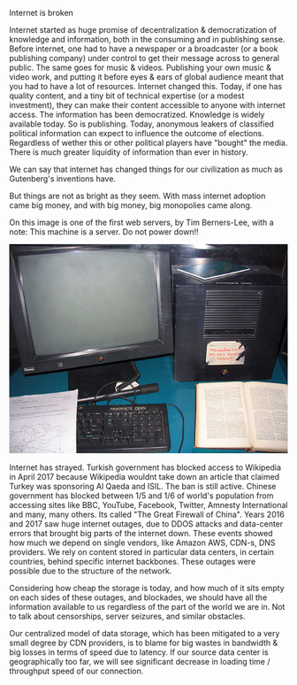 Internet is broken

Internet started as huge promise of decentralization & democratization of knowledge and information, both in the consuming and in publishing sense. Before internet, one had to have a newspaper or a broadcaster (or a book publishing company) under control to get their message across to general public. The same goes for music & videos. 
Publishing your own music & video work, and putting it before eyes & ears of global audience meant that you had to have a lot of resources. Internet changed this. Today, if one has quality content, and a tiny bit of technical expertise (or a modest investment), they can make their content accessible to anyone with internet access.
The information has been democratized. Knowledge is widely available today. So is publishing. Today, anonymous leakers of classified political information can expect to influence the outcome of elections. Regardless of wether this or other political players have "bought" the media.
There is much greater liquidity of information than ever in history.

We can say that internet has changed things for our civilization as much as Gutenberg's inventions have.

But things are not as bright as they seem. With mass internet adoption came big money, and with big money, big monopolies came along.

On this image is one of the first web servers, by Tim Berners-Lee, with a note: This machine is a server. Do not power down!!

![web server, T. Berners Lee](../images/01.jpg)



Internet has strayed. Turkish government has blocked access to Wikipedia in April 2017 because Wikipedia wouldnt take down an article that claimed Turkey was sponsoring Al Qaeda and ISIL. The ban is still active. Chinese government has blocked between 1/5 and 1/6 of world's population from accessing sites like BBC, YouTube, Facebook, Twitter, Amnesty International and many, many others. Its called "The Great Firewall of China". 
Years 2016 and 2017 saw huge internet outages, due to DDOS attacks and data-center errors that brought big parts of the internet down.  These events showed how much we depend on single vendors, like Amazon AWS, CDN-s, DNS providers.
We rely on content stored in particular data centers, in certain countries, behind specific internet backbones. These outages were possible due to the structure of the network. 

Considering how cheap the storage is today, and how much of it sits empty on each sides of these outages, and blockades, we should have all the information available to us regardless of the part of the world we are in. 
Not to talk about censorships, server seizures, and similar obstacles.

Our centralized model of data storage, which has been mitigated to a very small degree by CDN providers, is to blame for big wastes in bandwidth & big losses in terms of speed due to latency. If our source data center is geographically too far, we will see significant decrease in loading time / throughput speed of our connection.